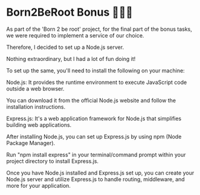 # Born2BeRoot Bonus 🧑🏽‍💻

As part of the 'Born 2 be root' project, for the final part of the bonus tasks, we were required to implement a service of our choice. 

Therefore, I decided to set up a Node.js server.

Nothing extraordinary, but I had a lot of fun doing it!


To set up the same, you'll need to install the following on your machine:

Node.js: It provides the runtime environment to execute JavaScript code outside a web browser. 

You can download it from the official Node.js website and follow the installation instructions.

Express.js: It's a web application framework for Node.js that simplifies building web applications. 

After installing Node.js, you can set up Express.js by using npm (Node Package Manager).

Run "npm install express" in your terminal/command prompt within your project directory to install Express.js.

Once you have Node.js installed and Express.js set up, you can create your Node.js server and utilize Express.js to handle routing, middleware, and more for your application.
